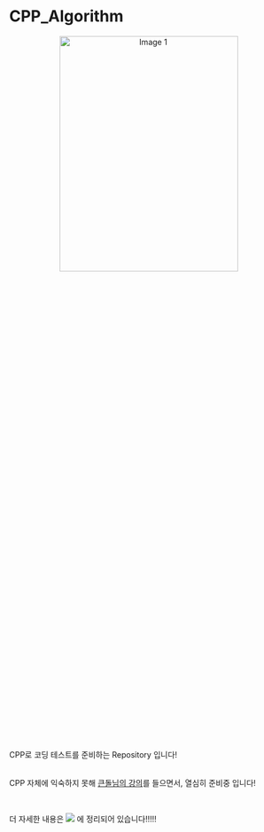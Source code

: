 # CPP_Algorithm
<div align="center">
  <img src="https://github.com/taemin-steve/CPP_Algorithm/assets/75752289/8e6c385b-3fd1-49c2-980c-b5c8bea9c180" alt="Image 1" width="80%" height="33%">
</div>
CPP로 코딩 테스트를 준비하는 Repository 입니다! 

<br />
<br />


CPP 자체에 익숙하지 못해 [큰돌님의 강의](https://www.inflearn.com/course/10%EC%A3%BC%EC%99%84%EC%84%B1-%EC%BD%94%EB%94%A9%ED%85%8C%EC%8A%A4%ED%8A%B8-%ED%81%B0%EB%8F%8C)를 들으면서, 열심히 준비중 입니다!

<br />

더 자세한 내용은 <a href="https://velog.io/@taemin-steve/series" target="_blank"><img src="https://img.shields.io/badge/Velog-white?style=flat&logo=velog&logoColor=#20C997"/></a> 에 정리되어 있습니다!!!!!
